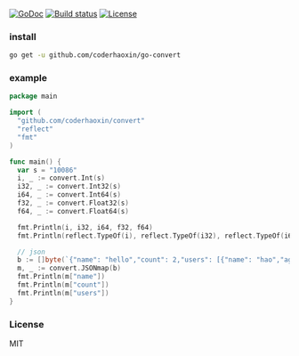 [![GoDoc][doc-img]][doc-url]
[![Build status][travis-img]][travis-url]
[![License][license-img]][license-url]

### install

```bash
go get -u github.com/coderhaoxin/go-convert
```

### example

```go
package main

import (
  "github.com/coderhaoxin/convert"
  "reflect"
  "fmt"
)

func main() {
  var s = "10086"
  i, _ := convert.Int(s)
  i32, _ := convert.Int32(s)
  i64, _ := convert.Int64(s)
  f32, _ := convert.Float32(s)
  f64, _ := convert.Float64(s)

  fmt.Println(i, i32, i64, f32, f64)
  fmt.Println(reflect.TypeOf(i), reflect.TypeOf(i32), reflect.TypeOf(i64), reflect.TypeOf(f32), reflect.TypeOf(f64))

  // json
  b := []byte(`{"name": "hello","count": 2,"users": [{"name": "hao","age": 10086},{"name": "xin","age": 12306}]}`)
  m, _ := convert.JSONmap(b)
  fmt.Println(m["name"])
  fmt.Println(m["count"])
  fmt.Println(m["users"])
}
```

### License
MIT

[doc-img]: http://img.shields.io/badge/GoDoc-reference-green.svg?style=flat-square
[doc-url]: http://godoc.org/github.com/coderhaoxin/go-convert
[travis-img]: https://img.shields.io/travis/coderhaoxin/go-convert.svg?style=flat-square
[travis-url]: https://travis-ci.org/coderhaoxin/go-convert
[license-img]: http://img.shields.io/badge/license-MIT-green.svg?style=flat-square
[license-url]: http://opensource.org/licenses/MIT
